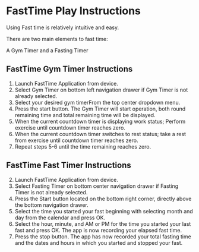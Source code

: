 # FastTime Play Instructions

Using Fast time is relatively intuitive and easy.

There are two main elements to fast time: 

A Gym Timer and a Fasting Timer

## FastTime Gym Timer Instructions
1. Launch FastTime Application from device. 
1. Select Gym Timer on bottom left navigation drawer if Gym Timer is not already selected. 
1. Select your desired gym timerFrom the top center dropdown menu. 
1. Press the start button. The Gym Timer will start operation, both round remaining time and total remaining time will be displayed. 
1. When the current countdown timer is displaying work status; Perform exercise until countdown timer reaches zero.
1. When the current countdown timer switches to rest status; take a rest from exercise until countdown timer reaches zero. 
1. Repeat steps 5-6 until the time remaining reaches zero. 

## FastTime Fast Timer Instructions
2. Launch FastTime Application from device. 
2. Select Fasting Timer on bottom center navigation drawer if Fasting Timer is not already selected.
2. Press the Start button located on the bottom right corner, directly above the bottom navigation drawer. 
2. Select the time you started your fast beginning with selecting month and day from the calendar and press OK.
2. Select the hour, minute, and AM or PM for the time you started your last fast and press OK. The app is now recording your elapsed fast time.
2. Press the stop button. The app has now recorded your total fasting time and the dates and hours in which you started and stopped your fast. 
